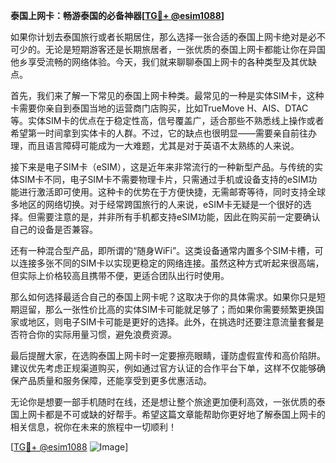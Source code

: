 **泰国上网卡：畅游泰国的必备神器[[TG💪+ @esim1088](https://t.me/s/esim1088)]**

如果你计划去泰国旅行或者长期居住，那么选择一张合适的泰国上网卡绝对是必不可少的。无论是短期游客还是长期旅居者，一张优质的泰国上网卡都能让你在异国他乡享受流畅的网络体验。今天，我们就来聊聊泰国上网卡的各种类型及其优缺点。

首先，我们来了解一下常见的泰国上网卡种类。最常见的一种是实体SIM卡，这种卡需要你亲自到泰国当地的运营商门店购买，比如TrueMove H、AIS、DTAC等。实体SIM卡的优点在于稳定性高，信号覆盖广，适合那些不熟悉线上操作或者希望第一时间拿到实体卡的人群。不过，它的缺点也很明显——需要亲自前往办理，而且语言障碍可能成为一大难题，尤其是对于英语不太熟练的人来说。

接下来是电子SIM卡（eSIM），这是近年来非常流行的一种新型产品。与传统的实体SIM卡不同，电子SIM卡不需要物理卡片，只需通过手机或设备支持的eSIM功能进行激活即可使用。这种卡的优势在于方便快捷，无需邮寄等待，同时支持全球多地区的网络切换。对于经常跨国旅行的人来说，eSIM卡无疑是一个很好的选择。但需要注意的是，并非所有手机都支持eSIM功能，因此在购买前一定要确认自己的设备是否兼容。

还有一种混合型产品，即所谓的“随身WiFi”。这类设备通常内置多个SIM卡槽，可以连接多张不同的SIM卡以实现更稳定的网络连接。虽然这种方式听起来很高端，但实际上价格较高且携带不便，更适合团队出行时使用。

那么如何选择最适合自己的泰国上网卡呢？这取决于你的具体需求。如果你只是短期逗留，那么一张性价比高的实体SIM卡可能就足够了；而如果你需要频繁更换国家或地区，则电子SIM卡可能是更好的选择。此外，在挑选时还要注意流量套餐是否符合你的实际用量习惯，避免浪费资源。

最后提醒大家，在选购泰国上网卡时一定要擦亮眼睛，谨防虚假宣传和高价陷阱。建议优先考虑正规渠道购买，例如通过官方认证的合作平台下单，这样不仅能够确保产品质量和服务保障，还能享受到更多优惠活动。

无论你是想要一部手机随时在线，还是想让整个旅途更加便利高效，一张优质的泰国上网卡都是不可或缺的好帮手。希望这篇文章能帮助你更好地了解泰国上网卡的相关信息，祝你在未来的旅程中一切顺利！

[[TG💪+ @esim1088](https://t.me/s/esim1088) ![Image](https://i.postimg.cc/4NQfJmqS/Snipaste-2025-05-13-00-14-12.png)]